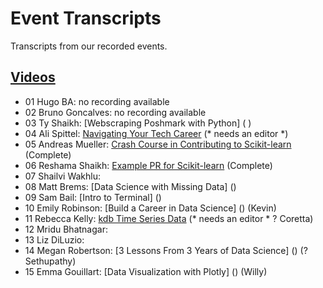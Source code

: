 # Event Transcripts
Transcripts from our recorded events.

## [Videos](https://www.youtube.com/c/DataUmbrella/videos)

- 01 Hugo BA:  no recording available
- 02 Bruno Goncalves: no recording available
- 03 Ty Shaikh: [Webscraping Poshmark with Python] ( )
- 04 Ali Spittel: [Navigating Your Tech Career](2020/04-ali-spittel-career.md)  (* needs an editor *)
- 05 Andreas Mueller: [Crash Course in Contributing to Scikit-learn](2020/05-andreas-mueller-contributing.md) (Complete)
- 06 Reshama Shaikh:  [Example PR for Scikit-learn](2020/06-reshama-shaikh-sklearn-pr.md)  (Complete)
- 07 Shailvi Wakhlu: 
- 08 Matt Brems: [Data Science with Missing Data] () 
- 09 Sam Bail: [Intro to Terminal] () 
- 10 Emily Robinson: [Build a Career in Data Science] ()   (Kevin)
- 11 Rebecca Kelly: [kdb Time Series Data](2020/11-rebecca-kelly-kdb.md) (* needs an editor * ? Coretta)
- 12 Mridu Bhatnagar: 
- 13 Liz DiLuzio: 
- 14 Megan Robertson: [3 Lessons From 3 Years of Data Science] () (?Sethupathy)
- 15 Emma Gouillart: [Data Visualization with Plotly] () (Willy)


